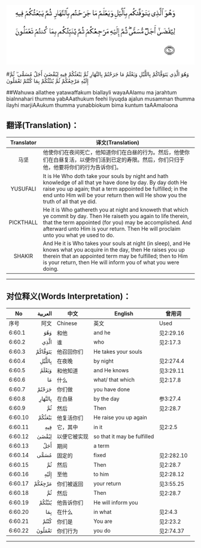 ![006:060](images/006_060.gif)

#وَهُوَ الَّذِي يَتَوَفَّاكُمْ بِاللَّيْلِ وَيَعْلَمُ مَا جَرَحْتُمْ بِالنَّهَارِ ثُمَّ يَبْعَثُكُمْ فِيهِ لِيُقْضَىٰ أَجَلٌ مُسَمًّى ۖ ثُمَّ إِلَيْهِ مَرْجِعُكُمْ ثُمَّ يُنَبِّئُكُمْ بِمَا كُنْتُمْ تَعْمَلُونَ 

##Wahuwa allathee yatawaffakum biallayli wayaAAlamu ma jarahtum bialnnahari thumma yabAAathukum feehi liyuqda ajalun musamman thumma ilayhi marjiAAukum thumma yunabbiokum bima kuntum taAAmaloona 

## 翻译(Translation)：

| Translator | 译文(Translation)                                            |
| :--------: | ------------------------------------------------------------ |
|    马坚    | 他使你们在夜间死亡，他知道你们在白昼的行为。然后，他使你们在白昼复活，以便你们活到已定的寿限。然后，你们只归于他，他要将你们的行为告诉你们。 |
|  YUSUFALI  | It is He Who doth take your souls by night and hath knowledge of all that ye have done by day. By day doth He raise you up again; that a term appointed be fulfilled; in the end unto Him will be your return then will He show you the truth of all that ye did. |
| PICKTHALL  | He it is Who gathereth you at night and knoweth that which ye commit by day. Then He raiseth you again to life therein, that the term appointed (for you) may be accomplished. And afterward unto Him is your return. Then He will proclaim unto you what ye used to do. |
|   SHAKIR   | And He it is Who takes your souls at night (in sleep), and He knows what you acquire in the day, then He raises you up therein that an appointed term may be fulfilled; then to Him is your return, then He will inform you of what you were doing. |

---

## 对位释义(Words Interpretation)：

| No   | العربية | 中文    | English | 曾用词 |
| ---- | ------: | ------- | ------- | ------ |
| 序号 |    阿文 | Chinese | 英文    | Used   |
| 6:60.1  | وَهُوَ     | 和他         | and he                      | 见2:29.16  |
| 6:60.2  | الَّذِي    | 谁           | who                         | 见2:17.3   |
| 6:60.3  | يَتَوَفَّاكُمْ | 他召回你们   | He takes your souls         |            |
| 6:60.4  | بِاللَّيْلِ  | 在夜晚       | by night                    | 见2:274.4  |
| 6:60.5  | وَيَعْلَمُ   | 和他知道     | and He knows                | 见3:29.11  |
| 6:60.6  | مَا      | 什么         | what/ that which            | 见2:17.8   |
| 6:60.7  | جَرَحْتُمْ   | 你们做       | you have done               |            |
| 6:60.8  | بِالنَّهَارِ | 在白昼       | by the day                  | 参3:27.4   |
| 6:60.9  | ثُمَّ      | 然后         | Then                        | 见2:28.7   |
| 6:60.10 | يَبْعَثُكُمْ  | 他复活你们   | He raise you up again       |            |
| 6:60.11 | فِيهِ     | 它，其中     | in it                       | 见2:2.5    |
| 6:60.12 | لِيُقْضَىٰ   | 以便它被实现 | so that it may be fulfilled |            |
| 6:60.13 | أَجَلٌ     | 期间         | a term                      |            |
| 6:60.14 | مُسَمًّى    | 固定的       | fixed                       | 见2:282.10 |
| 6:60.15 | ثُمَّ      | 然后         | Then                        | 见2:28.7   |
| 6:60.16 | إِلَيْهِ    | 至他         | to him                      | 见2:28.12  |
| 6:60.17 | مَرْجِعُكُمْ  | 你们被返回   | your return                 | 见3:55.25  |
| 6:60.18 | ثُمَّ      | 然后         | Then                        | 见2:28.7   |
| 6:60.19 | يُنَبِّئُكُمْ  | 他告诉你们   | He will inform you          |            |
| 6:60.20 | بِمَا     | 在什么       | in what                     | 见2:4.3    |
| 6:60.21 | كُنْتُمْ    | 你们是       | You are                     | 见2:23.2   |
| 6:60.22 | تَعْمَلُونَ  | 你们行为     | you do                      | 见2:74.37  |

---
